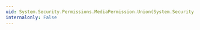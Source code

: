 ```yaml
---
uid: System.Security.Permissions.MediaPermission.Union(System.Security.IPermission)
internalonly: False
---
```

